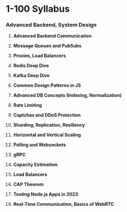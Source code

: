 # 1-100 Syllabus

### Advanced Backend, System Design

1. **Advanced Backend Communication**
   
2. **Message Queues and PubSubs**
   
3. **Proxies, Load Balancers**
   
4. **Redis Deep Dive**
   
5. **Kafka Deep Dive**
   
6. **Common Design Patterns in JS**
   
7. **Advanced DB Concepts (Indexing, Normalization)**
   
8. **Rate Limiting**
   
9. **Captchas and DDoS Protection**
   
10. **Sharding, Replication, Resiliency**
    
11. **Horizontal and Vertical Scaling**
    
12. **Polling and Websockets**
    
13. **gRPC**
    
14. **Capacity Estimation**
    
15. **Load Balancers**
    
16. **CAP Theorem**
    
17. **Testing Node.js Apps in 2023**
    
18. **Real-Time Communication, Basics of WebRTC**